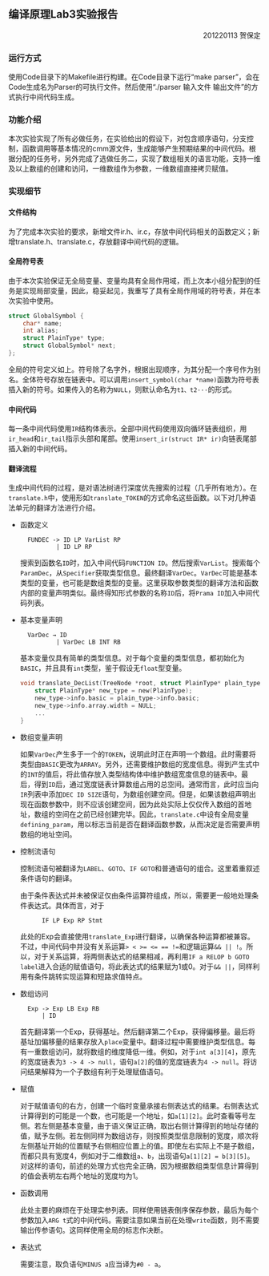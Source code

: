 ## 编译原理Lab3实验报告

<div align=right>201220113 贺保定</div>

### 运行方式

使用Code目录下的Makefile进行构建。在Code目录下运行“make parser”，会在Code生成名为Parser的可执行文件。然后使用“./parser 输入文件 输出文件”的方式执行中间代码生成。

### 功能介绍

本次实验实现了所有必做任务，在实验给出的假设下，对包含顺序语句，分支控制，函数调用等基本情况的cmm源文件，生成能够产生预期结果的中间代码。根据分配的任务号，另外完成了选做任务二，实现了数组相关的语言功能，支持一维及以上数组的创建和访问，一维数组作为参数，一维数组直接拷贝赋值。

### 实现细节

#### 文件结构

为了完成本次实验的要求，新增文件ir.h、ir.c，存放中间代码相关的函数定义；新增translate.h、translate.c，存放翻译中间代码的逻辑。

#### 全局符号表

由于本次实验保证无全局变量、变量均具有全局作用域，而上次本小组分配到的任务是实现局部变量，因此，稳妥起见，我重写了具有全局作用域的符号表，并在本次实验中使用。

```C++
struct GlobalSymbol {
	char* name;
	int alias;
	struct PlainType* type;
	struct GlobalSymbol* next;
};
```
全局的符号定义如上。符号除了名字外，根据出现顺序，为其分配一个序号作为别名。全体符号存放在链表中。可以调用`insert_symbol(char *name)`函数为符号表插入新的符号。如果传入的名称为`NULL`，则默认命名为`t1、t2···`的形式。

#### 中间代码

每一条中间代码使用`IR`结构体表示。全部中间代码使用双向循环链表组织，用`ir_head`和`ir_tail`指示头部和尾部。使用`insert_ir(struct IR* ir)`向链表尾部插入新的中间代码。

#### 翻译流程

生成中间代码的过程，是对语法树进行深度优先搜索的过程（几乎所有地方）。在`translate.h`中，使用形如`translate_TOKEN`的方式命名这些函数。以下对几种语法单元的翻译方法进行介绍。

- 函数定义
  
  		FUNDEC -> ID LP VarList RP
				| ID LP RP
	搜索到函数名`ID`时，加入中间代码`FUNCTION ID`。然后搜索`VarList`。搜索每个`ParamDec`，从`Specifier`获取类型信息。最终翻译`VarDec`。`VarDec`可能是基本类型的变量，也可能是数组类型的变量。这里获取参数类型的翻译方法和函数内部的变量声明类似。最终得知形式参数的名称`ID`后，将`Prama ID`加入中间代码列表。

- 基本变量声明

		VarDec → ID
				| VarDec LB INT RB
	
	基本变量仅具有简单的类型信息。对于每个变量的类型信息，都初始化为`BASIC`，并且具有`int`类型，鉴于假设无`float`型变量。
	```C
	void translate_DecList(TreeNode *root, struct PlainType* plain_type) {
		struct PlainType* new_type = new(PlainType);
		new_type->info.basic = plain_type->info.basic;
		new_type->info.array.width = NULL;
		...
	}
	```

- 数组变量声明
  
	如果`VarDec`产生多于一个的`TOKEN`，说明此时正在声明一个数组。此时需要将类型由`BASIC`更改为`ARRAY`。另外，还需要维护数组的宽度信息。得到产生式中的`INT`的值后，将此值存放入类型结构体中维护数组宽度信息的链表中。最后，得到`ID`后，通过宽度链表计算数组占用的总空间。通常而言，此时应当向`IR`列表中添加`DEC ID SIZE`语句，为数组创建空间。但是，如果该数组声明出现在函数参数中，则不应该创建空间，因为此处实际上仅仅传入数组的首地址，数组的空间在之前已经创建完毕。因此，`translate.c`中设有全局变量`defining_param`，用以标志当前是否在翻译函数参数，从而决定是否需要声明数组的地址空间。

- 控制流语句
	
	控制流语句被翻译为`LABEL`、`GOTO`、`IF GOTO`和普通语句的组合。这里着重叙述条件语句的翻译。

	由于条件表达式并未被保证仅由条件运算符组成，所以，需要更一般地处理条件表达式。具体而言，对于

			IF LP Exp RP Stmt

	此处的Exp会直接使用`translate_Exp`进行翻译，以确保各种运算都被兼容。不过，中间代码中并没有关系运算`> < >= <= == !=`和逻辑运算`&& || !`。所以，对于关系运算，将两侧表达式的结果相减，再利用`IF a RELOP b GOTO label`进入合适的赋值语句，将此表达式的结果赋为1或0。对于`&& ||`，同样利用有条件跳转实现运算和短路求值特点。

- 数组访问
  
		Exp -> Exp LB Exp RB
			| ID
	
	首先翻译第一个Exp，获得基址。然后翻译第二个Exp，获得偏移量。最后将基址加偏移量的结果存放入`place`变量中。翻译过程中需要维护类型信息。每有一重数组访问，就将数组的维度降低一维。例如，对于`int a[3][4]`，原先的宽度链表为`3 -> 4 -> null`，语句`a[2]`的值的宽度链表为`4 -> null`。将访问结果解释为一个子数组有利于处理赋值语句。

- 赋值

	对于赋值语句的右方，创建一个临时变量承接右侧表达式的结果。右侧表达式计算得到的可能是一个数，也可能是一个地址，如`a[1][2]`。此时查看等号左侧。若左侧是基本变量，由于语义保证正确，取出右侧计算得到的地址存储的值，赋予左侧。若左侧同样为数组访存，则按照类型信息限制的宽度，顺次将左侧基址开始的位置赋予右侧相应位置上的值。即使左右实际上不是子数组，而都只具有宽度4，例如对于二维数组`a`、`b`，出现语句`a[1][2] = b[3][5]`。对这样的语句，前述的处理方式也完全正确，因为根据数组类型信息计算得到的值会表明左右两个地址的宽度均为1。
	
- 函数调用

	此处主要的麻烦在于处理实参列表。同样使用链表倒序保存参数，最后为每个参数加入`ARG t`式的中间代码。需要注意如果当前在处理`write`函数，则不需要输出传参语句。这同样使用全局的标志作决断。

- 表达式

	需要注意，取负语句`MINUS a`应当译为`#0 - a`。


